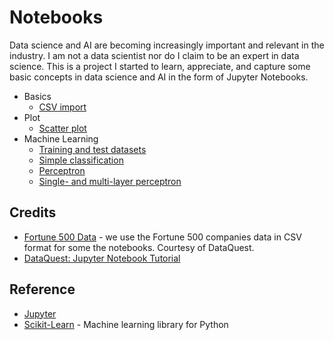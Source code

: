 # Notebooks

Data science and AI are becoming increasingly important and relevant in the industry. I am not a data scientist nor do I claim to be an expert in data science. This is a project I started to learn, appreciate, and capture some basic concepts in data science and AI in the form of Jupyter Notebooks.

* Basics
  * [CSV import](basics/csv_import.ipynb)
* Plot
  * [Scatter plot](plots/scatter.ipynb)
* Machine Learning
  * [Training and test datasets](ml/train_test_data.ipynb)
  * [Simple classification](ml/simple_classifiers.ipynb)
  * [Perceptron](ml/perceptron.ipynb)
  * [Single- and multi-layer perceptron](ml/slp-mlp.ipynb)

## Credits

* [Fortune 500 Data](data/fortune500.csv) - we use the Fortune 500 companies data in CSV format for some the notebooks. Courtesy of DataQuest.
* [DataQuest: Jupyter Notebook Tutorial](https://www.dataquest.io/blog/jupyter-notebook-tutorial/)

## Reference

* [Jupyter](https://jupyter.org/)
* [Scikit-Learn](https://scikit-learn.org/) - Machine learning library for Python